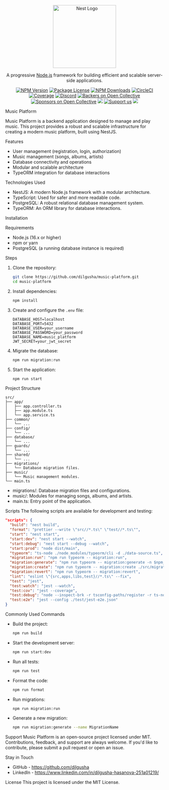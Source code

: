 <p align="center">
  <a href="http://nestjs.com/" target="blank"><img src="https://nestjs.com/img/logo-small.svg" width="200" alt="Nest Logo" /></a>
</p>

[circleci-image]: https://img.shields.io/circleci/build/github/nestjs/nest/master?token=abc123def456
[circleci-url]: https://circleci.com/gh/nestjs/nest

<p align="center">A progressive <a href="http://nodejs.org" target="_blank">Node.js</a> framework for building efficient and scalable server-side applications.</p>
<p align="center">
<a href="https://www.npmjs.com/~nestjscore" target="_blank"><img src="https://img.shields.io/npm/v/@nestjs/core.svg" alt="NPM Version" /></a>
<a href="https://www.npmjs.com/~nestjscore" target="_blank"><img src="https://img.shields.io/npm/l/@nestjs/core.svg" alt="Package License" /></a>
<a href="https://www.npmjs.com/~nestjscore" target="_blank"><img src="https://img.shields.io/npm/dm/@nestjs/common.svg" alt="NPM Downloads" /></a>
<a href="https://circleci.com/gh/nestjs/nest" target="_blank"><img src="https://img.shields.io/circleci/build/github/nestjs/nest/master" alt="CircleCI" /></a>
<a href="https://coveralls.io/github/nestjs/nest?branch=master" target="_blank"><img src="https://coveralls.io/repos/github/nestjs/nest/badge.svg?branch=master#9" alt="Coverage" /></a>
<a href="https://discord.gg/G7Qnnhy" target="_blank"><img src="https://img.shields.io/badge/discord-online-brightgreen.svg" alt="Discord"/></a>
<a href="https://opencollective.com/nest#backer" target="_blank"><img src="https://opencollective.com/nest/backers/badge.svg" alt="Backers on Open Collective" /></a>
<a href="https://opencollective.com/nest#sponsor" target="_blank"><img src="https://opencollective.com/nest/sponsors/badge.svg" alt="Sponsors on Open Collective" /></a>
<a href="https://paypal.me/kamilmysliwiec" target="_blank"><img src="https://img.shields.io/badge/Donate-PayPal-ff3f59.svg"/></a>
<a href="https://opencollective.com/nest#sponsor"  target="_blank"><img src="https://img.shields.io/badge/Support%20us-Open%20Collective-41B883.svg" alt="Support us"></a>
<a href="https://twitter.com/nestframework" target="_blank"><img src="https://img.shields.io/twitter/follow/nestframework.svg?style=social&label=Follow"></a>
</p>

Music Platform

Music Platform is a backend application designed to manage and play music. This project provides a robust and scalable infrastructure for creating a modern music platform, built using NestJS.

 Features
- User management (registration, login, authorization)
- Music management (songs, albums, artists)
- Database connectivity and operations
- Modular and scalable architecture
- TypeORM integration for database interactions

 Technologies Used
- NestJS: A modern Node.js framework with a modular architecture.
- TypeScript: Used for safer and more readable code.
- PostgreSQL: A robust relational database management system.
- TypeORM: An ORM library for database interactions.

 Installation

Requirements
- Node.js (16.x or higher)
- npm or yarn
- PostgreSQL (a running database instance is required)

Steps
1. Clone the repository:
   ```bash
   git clone https://github.com/dilgusha/music-platform.git
   cd music-platform
   ```
2. Install dependencies:
   ```bash
   npm install
   ```
3. Create and configure the `.env` file:
   ```env
   DATABASE_HOST=localhost
   DATABASE_PORT=5432
   DATABASE_USER=your_username
   DATABASE_PASSWORD=your_password
   DATABASE_NAME=music_platform
   JWT_SECRET=your_jwt_secret
   ```
4. Migrate the database:
   ```bash
   npm run migration:run
   ```
5. Start the application:
   ```bash
   npm run start
   ```

 Project Structure
```
src/
├── app/
│   ├── app.controller.ts
│   ├── app.module.ts
│   └── app.service.ts
├── common/
│   └── ...
├── config/
│   └── ...
├── database/
│   └── ...
├── guards/
│   └── ...
├── shared/
│   └── ...
├── migrations/
│   └── Database migration files.
├── music/
│   └── Music management modules.
└── main.ts
```

- migrations/: Database migration files and configurations.
- music/: Modules for managing songs, albums, and artists.
- main.ts: Entry point of the application.

 Scripts
The following scripts are available for development and testing:

```json
"scripts": {
  "build": "nest build",
  "format": "prettier --write \"src//*.ts\" \"test//*.ts\"",
  "start": "nest start",
  "start:dev": "nest start --watch",
  "start:debug": "nest start --debug --watch",
  "start:prod": "node dist/main",
  "typeorm": "ts-node ./node_modules/typeorm/cli -d ./data-source.ts",
  "migration:run": "npm run typeorm -- migration:run",
  "migration:generate": "npm run typeorm -- migration:generate -n $npm_config_name",
  "migration:create": "npm run typeorm -- migration:create ./src/migrations/$npm_config_name",
  "migration:revert": "npm run typeorm -- migration:revert",
  "lint": "eslint \"{src,apps,libs,test}//*.ts\" --fix",
  "test": "jest",
  "test:watch": "jest --watch",
  "test:cov": "jest --coverage",
  "test:debug": "node --inspect-brk -r tsconfig-paths/register -r ts-node/register node_modules/.bin/jest --runInBand",
  "test:e2e": "jest --config ./test/jest-e2e.json"
}
```

Commonly Used Commands
- Build the project:
  ```bash
  npm run build
  ```
- Start the development server:
  ```bash
  npm run start:dev
  ```
- Run all tests:
  ```bash
  npm run test
  ```
- Format the code:
  ```bash
  npm run format
  ```
- Run migrations:
  ```bash
  npm run migration:run
  ```
- Generate a new migration:
  ```bash
  npm run migration:generate --name MigrationName
  ```

Support
Music Platform is an open-source project licensed under MIT. Contributions, feedback, and support are always welcome. If you'd like to contribute, please submit a pull request or open an issue.

Stay in Touch
- GitHub - https://github.com/dilgusha  
- LinkedIn - https://www.linkedin.com/in/dilgusha-hasanova-251a01219/

 License
This project is licensed under the MIT License.

